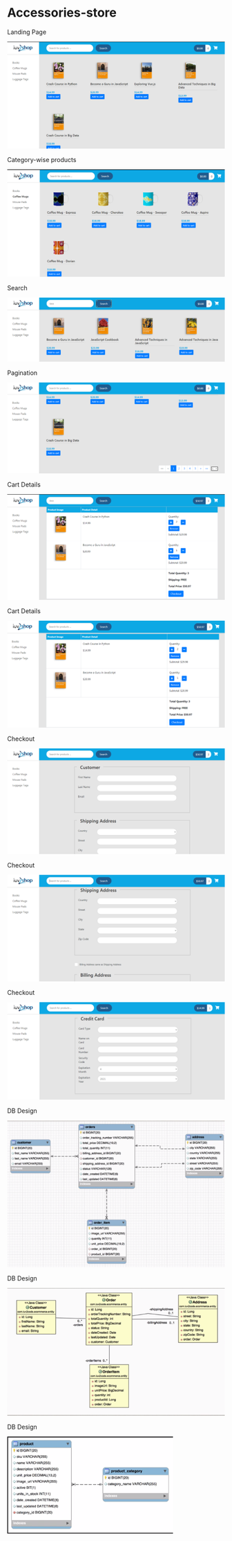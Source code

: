 # Accessories-store
Landing Page

![](pics/Landing.PNG)


Category-wise products

![](pics/CategoryWiseProducts.PNG)


Search

![](pics/Search.PNG)


Pagination

![](pics/Pagination.PNG)


Cart Details

![](pics/cartDetails.PNG)


Cart Details

![](pics/cartDetails1.PNG)


Checkout

![](pics/Checkout.PNG)


Checkout

![](pics/Checkout1.PNG)


Checkout

![](pics/Checkout2.PNG)


DB Design

![](pics/DBDesign1.PNG)


DB Design

![](pics/DBDesign2.PNG)


DB Design

![](pics/DBDesign3.PNG)

